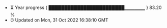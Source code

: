 - ⏳ Year progress { ████████████████████████▁▁▁▁▁▁ } 83.20 %
- ⏰ Updated on Mon, 31 Oct 2022 16:38:10 GMT

